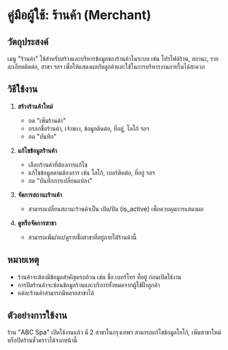 # คู่มือผู้ใช้: ร้านค้า (Merchant)

## วัตถุประสงค์
เมนู "ร้านค้า" ใช้สำหรับสร้างและบริหารข้อมูลของร้านค้าในระบบ เช่น โปรไฟล์ร้าน, สถานะ, รายละเอียดติดต่อ, สาขา ฯลฯ เพื่อให้แสดงผลกับลูกค้าและใช้ในการบริหารงานภายในได้สะดวก

## วิธีใช้งาน

1. **สร้างร้านค้าใหม่**
   - กด "เพิ่มร้านค้า"
   - กรอกชื่อร้านค้า, เจ้าของ, ข้อมูลติดต่อ, ที่อยู่, โลโก้ ฯลฯ
   - กด "บันทึก"

2. **แก้ไขข้อมูลร้านค้า**
   - เลือกร้านค้าที่ต้องการแก้ไข
   - แก้ไขข้อมูลตามต้องการ เช่น โลโก้, เบอร์ติดต่อ, ที่อยู่ ฯลฯ
   - กด "บันทึกการเปลี่ยนแปลง"

3. **จัดการสถานะร้านค้า**
   - สามารถเปลี่ยนสถานะร้านค้าเป็น เปิด/ปิด (is_active) เพื่อควบคุมการแสดงผล

4. **ดูหรือจัดการสาขา**
   - สามารถเพิ่ม/ลบ/ดูรายชื่อสาขาที่อยู่ภายใต้ร้านค้านี้

## หมายเหตุ
- ร้านค้าจะต้องมีข้อมูลสำคัญครบถ้วน เช่น ชื่อ เบอร์โทร ที่อยู่ ก่อนเปิดใช้งาน
- การปิดร้านค้าจะซ่อนข้อมูลร้านและบริการทั้งหมดจากผู้ใช้ฝั่งลูกค้า
- แต่ละร้านค้าสามารถมีหลายสาขาได้

## ตัวอย่างการใช้งาน
ร้าน "ABC Spa" เปิดใช้งานแล้ว มี 2 สาขาในกรุงเทพฯ สามารถแก้ไขข้อมูลโลโก้, เพิ่มสาขาใหม่ หรือปิดร้านชั่วคราวได้จากหน้านี้

